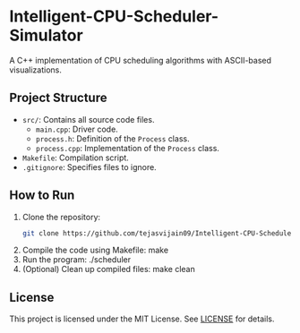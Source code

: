 # Intelligent-CPU-Scheduler-Simulator
A C++ implementation of CPU scheduling algorithms with ASCII-based visualizations.

## Project Structure
- `src/`: Contains all source code files.
  - `main.cpp`: Driver code.
  - `process.h`: Definition of the `Process` class.
  - `process.cpp`: Implementation of the `Process` class.
- `Makefile`: Compilation script.
- `.gitignore`: Specifies files to ignore.

## How to Run
1. Clone the repository:
   ```bash
   git clone https://github.com/tejasvijain09/Intelligent-CPU-Scheduler-Simulator.git
2. Compile the code using Makefile:
    make
3. Run the program:
    ./scheduler
4. (Optional) Clean up compiled files:
    make clean
## License
This project is licensed under the MIT License. See [LICENSE](LICENSE) for details.